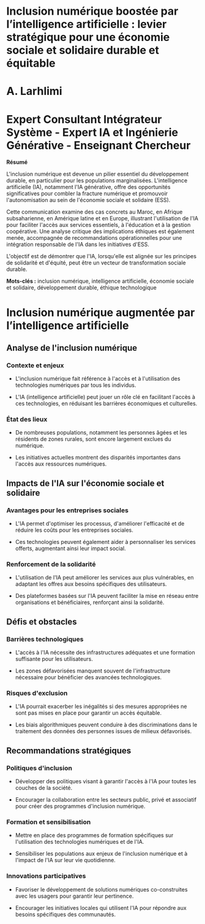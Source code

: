 # Inclusion numérique boostée par l’intelligence artificielle : levier stratégique pour une économie sociale et solidaire durable et équitable

# A. Larhlimi
#  Expert Consultant Intégrateur Système - Expert IA et Ingénierie Générative - Enseignant Chercheur 

**Résumé**

L'inclusion numérique est devenue un pilier essentiel du développement durable, en particulier pour les populations marginalisées. L'intelligence artificielle (IA), notamment l'IA générative, offre des opportunités significatives pour combler la fracture numérique et promouvoir l'autonomisation au sein de l'économie sociale et solidaire (ESS). 

Cette communication examine des cas concrets au Maroc, en Afrique subsaharienne, en Amérique latine et en Europe, illustrant l'utilisation de l'IA pour faciliter l'accès aux services essentiels, à l'éducation et à la gestion coopérative. Une analyse critique des implications éthiques est également menée, accompagnée de recommandations opérationnelles pour une intégration responsable de l'IA dans les initiatives d'ESS. 

L'objectif est de démontrer que l'IA, lorsqu'elle est alignée sur les principes de solidarité et d'équité, peut être un vecteur de transformation sociale durable.

**Mots-clés :** inclusion numérique, intelligence artificielle, économie sociale et solidaire, développement durable, éthique technologique



# Inclusion numérique augmentée par l’intelligence artificielle

## Analyse de l'inclusion numérique

### Contexte et enjeux

- L'inclusion numérique fait référence à l'accès et à l'utilisation des technologies numériques par tous les individus.

- L'IA (intelligence artificielle) peut jouer un rôle clé en facilitant l'accès à ces technologies, en réduisant les barrières économiques et culturelles.

### État des lieux

- De nombreuses populations, notamment les personnes âgées et les résidents de zones rurales, sont encore largement exclues du numérique.

- Les initiatives actuelles montrent des disparités importantes dans l'accès aux ressources numériques.

## Impacts de l'IA sur l'économie sociale et solidaire

### Avantages pour les entreprises sociales

- L'IA permet d'optimiser les processus, d'améliorer l'efficacité et de réduire les coûts pour les entreprises sociales.

- Ces technologies peuvent également aider à personnaliser les services offerts, augmentant ainsi leur impact social.

### Renforcement de la solidarité

- L'utilisation de l'IA peut améliorer les services aux plus vulnérables, en adaptant les offres aux besoins spécifiques des utilisateurs.

- Des plateformes basées sur l'IA peuvent faciliter la mise en réseau entre organisations et bénéficiaires, renforçant ainsi la solidarité.

## Défis et obstacles

### Barrières technologiques

- L'accès à l'IA nécessite des infrastructures adéquates et une formation suffisante pour les utilisateurs.

- Les zones défavorisées manquent souvent de l'infrastructure nécessaire pour bénéficier des avancées technologiques.

### Risques d'exclusion

- L'IA pourrait exacerber les inégalités si des mesures appropriées ne sont pas mises en place pour garantir un accès équitable.

- Les biais algorithmiques peuvent conduire à des discriminations dans le traitement des données des personnes issues de milieux défavorisés.

## Recommandations stratégiques

### Politiques d'inclusion

- Développer des politiques visant à garantir l'accès à l'IA pour toutes les couches de la société.

- Encourager la collaboration entre les secteurs public, privé et associatif pour créer des programmes d'inclusion numérique.

### Formation et sensibilisation

- Mettre en place des programmes de formation spécifiques sur l'utilisation des technologies numériques et de l'IA.

- Sensibiliser les populations aux enjeux de l'inclusion numérique et à l'impact de l'IA sur leur vie quotidienne.

### Innovations participatives

- Favoriser le développement de solutions numériques co-construites avec les usagers pour garantir leur pertinence.

- Encourager les initiatives locales qui utilisent l'IA pour répondre aux besoins spécifiques des communautés.

